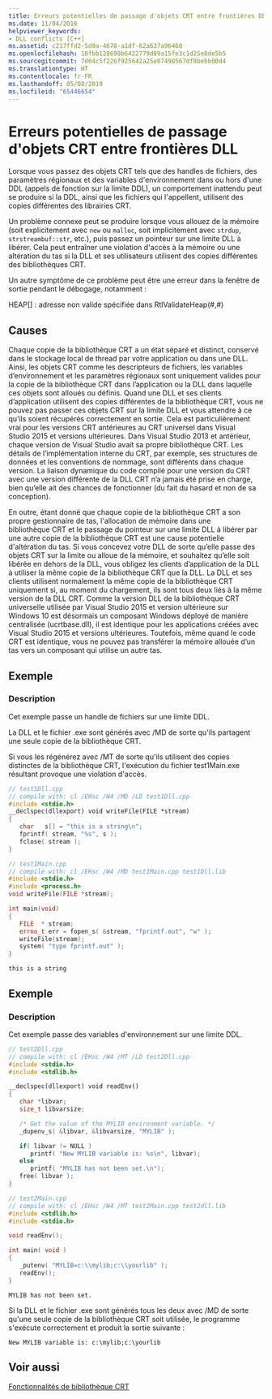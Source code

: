 ```yaml
---
title: Erreurs potentielles de passage d'objets CRT entre frontières DLL
ms.date: 11/04/2016
helpviewer_keywords:
- DLL conflicts [C++]
ms.assetid: c217ffd2-5d9a-4678-a1df-62a637a96460
ms.openlocfilehash: 10fbb128698b6422779d09a15fe3c1d25e8de5b5
ms.sourcegitcommit: 7d64c5f226f925642a25e07498567df8bebb00d4
ms.translationtype: HT
ms.contentlocale: fr-FR
ms.lasthandoff: 05/08/2019
ms.locfileid: "65446654"
---
```

# <a name="potential-errors-passing-crt-objects-across-dll-boundaries"></a>Erreurs potentielles de passage d'objets CRT entre frontières DLL

Lorsque vous passez des objets CRT tels que des handles de fichiers, des paramètres régionaux et des variables d'environnement dans ou hors d'une DDL (appels de fonction sur la limite DDL), un comportement inattendu peut se produire si la DDL, ainsi que les fichiers qui l'appellent, utilisent des copies différentes des librairies CRT.

Un problème connexe peut se produire lorsque vous allouez de la mémoire (soit explicitement avec `new` ou `malloc`, soit implicitement avec `strdup`, `strstreambuf::str`, etc.), puis passez un pointeur sur une limite DLL à libérer. Cela peut entraîner une violation d'accès à la mémoire ou une altération du tas si la DLL et ses utilisateurs utilisent des copies différentes des bibliothèques CRT.

Un autre symptôme de ce problème peut être une erreur dans la fenêtre de sortie pendant le débogage, notamment :

HEAP[] : adresse non valide spécifiée dans RtlValidateHeap(#,#)

## <a name="causes"></a>Causes

Chaque copie de la bibliothèque CRT a un état séparé et distinct, conservé dans le stockage local de thread par votre application ou dans une DLL. Ainsi, les objets CRT comme les descripteurs de fichiers, les variables d’environnement et les paramètres régionaux sont uniquement valides pour la copie de la bibliothèque CRT dans l’application ou la DLL dans laquelle ces objets sont alloués ou définis. Quand une DLL et ses clients d’application utilisent des copies différentes de la bibliothèque CRT, vous ne pouvez pas passer ces objets CRT sur la limite DLL et vous attendre à ce qu’ils soient récupérés correctement en sortie. Cela est particulièrement vrai pour les versions CRT antérieures au CRT universel dans Visual Studio 2015 et versions ultérieures. Dans Visual Studio 2013 et antérieur, chaque version de Visual Studio avait sa propre bibliothèque CRT. Les détails de l’implémentation interne du CRT, par exemple, ses structures de données et les conventions de nommage, sont différents dans chaque version. La liaison dynamique du code compilé pour une version du CRT avec une version différente de la DLL CRT n’a jamais été prise en charge, bien qu’elle ait des chances de fonctionner (du fait du hasard et non de sa conception).

En outre, étant donné que chaque copie de la bibliothèque CRT a son propre gestionnaire de tas, l'allocation de mémoire dans une bibliothèque CRT et le passage du pointeur sur une limite DLL à libérer par une autre copie de la bibliothèque CRT est une cause potentielle d'altération du tas. Si vous concevez votre DLL de sorte qu’elle passe des objets CRT sur la limite ou alloue de la mémoire, et souhaitez qu’elle soit libérée en dehors de la DLL, vous obligez les clients d’application de la DLL à utiliser la même copie de la bibliothèque CRT que la DLL. La DLL et ses clients utilisent normalement la même copie de la bibliothèque CRT uniquement si, au moment du chargement, ils sont tous deux liés à la même version de la DLL CRT. Comme la version DLL de la bibliothèque CRT universelle utilisée par Visual Studio 2015 et version ultérieure sur Windows 10 est désormais un composant Windows déployé de manière centralisée (ucrtbase.dll), il est identique pour les applications créées avec Visual Studio 2015 et versions ultérieures. Toutefois, même quand le code CRT est identique, vous ne pouvez pas transférer la mémoire allouée d’un tas vers un composant qui utilise un autre tas.

## <a name="example"></a>Exemple

### <a name="description"></a>Description

Cet exemple passe un handle de fichiers sur une limite DDL.

La DLL et le fichier .exe sont générés avec /MD de sorte qu'ils partagent une seule copie de la bibliothèque CRT.

Si vous les régénérez avec /MT de sorte qu'ils utilisent des copies distinctes de la bibliothèque CRT, l'exécution du fichier test1Main.exe résultant provoque une violation d'accès.

```cpp
// test1Dll.cpp
// compile with: cl /EHsc /W4 /MD /LD test1Dll.cpp
#include <stdio.h>
__declspec(dllexport) void writeFile(FILE *stream)
{
   char   s[] = "this is a string\n";
   fprintf( stream, "%s", s );
   fclose( stream );
}
```

```cpp
// test1Main.cpp
// compile with: cl /EHsc /W4 /MD test1Main.cpp test1Dll.lib
#include <stdio.h>
#include <process.h>
void writeFile(FILE *stream);

int main(void)
{
   FILE  * stream;
   errno_t err = fopen_s( &stream, "fprintf.out", "w" );
   writeFile(stream);
   system( "type fprintf.out" );
}
```

```Output
this is a string
```

## <a name="example"></a>Exemple

### <a name="description"></a>Description

Cet exemple passe des variables d'environnement sur une limite DDL.

```cpp
// test2Dll.cpp
// compile with: cl /EHsc /W4 /MT /LD test2Dll.cpp
#include <stdio.h>
#include <stdlib.h>

__declspec(dllexport) void readEnv()
{
   char *libvar;
   size_t libvarsize;

   /* Get the value of the MYLIB environment variable. */
   _dupenv_s( &libvar, &libvarsize, "MYLIB" );

   if( libvar != NULL )
      printf( "New MYLIB variable is: %s\n", libvar);
   else
      printf( "MYLIB has not been set.\n");
   free( libvar );
}
```

```cpp
// test2Main.cpp
// compile with: cl /EHsc /W4 /MT test2Main.cpp test2dll.lib
#include <stdlib.h>
#include <stdio.h>

void readEnv();

int main( void )
{
   _putenv( "MYLIB=c:\\mylib;c:\\yourlib" );
   readEnv();
}
```

```Output
MYLIB has not been set.
```

Si la DLL et le fichier .exe sont générés tous les deux avec /MD de sorte qu'une seule copie de la bibliothèque CRT soit utilisée, le programme s'exécute correctement et produit la sortie suivante :

```
New MYLIB variable is: c:\mylib;c:\yourlib
```

## <a name="see-also"></a>Voir aussi

[Fonctionnalités de bibliothèque CRT](../c-runtime-library/crt-library-features.md)
